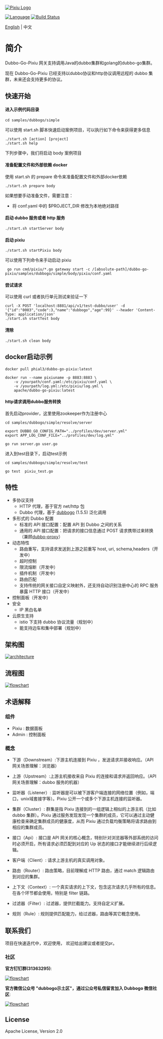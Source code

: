 [![Pixiu Logo](docs/images/pixiu-logo-v4.png)](http://alexstocks.github.io/html/dubbogo.html)

[![Language](https://img.shields.io/badge/Language-Go-blue.svg)](https://golang.org/)
[![Build Status](https://travis-ci.org/dubbogo/dubbo-go-pixiu.svg?branch=master)](https://travis-ci.org/dubbogo/dubbo-go-pixiu)

[English](./README.md) | 中文

# 简介

Dubbo-Go-Pixiu 网关支持调用Java的dubbo集群和golang的dubbo-go集群。

现在 Dubbo-Go-Pixiu 已经支持以dubbo协议和http协议调用远程的 dubbo 集群，未来还会支持更多的协议。

## 快速开始

#### 进入示例代码目录

```
cd samples/dubbogo/simple
```

可以使用 start.sh 脚本快速启动案例项目，可以执行如下命令来获得更多信息

```
./start.sh [action] [project]
./start.sh help
```

下列步骤中，我们将启动 body 案例项目

#### 准备配置文件和外部依赖 docker

使用 start.sh 的 prepare 命令来准备配置文件和外部docker依赖

```
./start.sh prepare body
```

如果想要手动准备文件，需要注意：
- 将 conf.yaml 中的 $PROJECT_DIR 修改为本地绝对路径

#### 启动 dubbo 服务或者 http 服务

```
./start.sh startServer body
```

#### 启动 pixiu

```
./start.sh startPixiu body
```

可以使用下列命令来手动启动 pixiu

```
 go run cmd/pixiu/*.go gateway start -c /[absolute-path]/dubbo-go-pixiu/samples/dubbogo/simple/body/pixiu/conf.yaml
```


#### 尝试请求

可以使用 curl 或者执行单元测试来验证一下

```
curl -X POST 'localhost:8881/api/v1/test-dubbo/user' -d '{"id":"0003","code":3,"name":"dubbogo","age":99}' --header 'Content-Type: application/json' 
./start.sh startTest body
```

#### 清除

```
./start.sh clean body
```


## docker启动示例

#### 
```shell
docker pull phial3/dubbo-go-pixiu:latest
```
```
docker run --name pixiuname -p 8883:8883 \
    -v /yourpath/conf.yaml:/etc/pixiu/conf.yaml \
    -v /yourpath/log.yml:/etc/pixiu/log.yml \
    apache/dubbo-go-pixiu:latest
```
#### http请求调用dubbo服务转换
首先启动provider，这里使用zookeeper作为注册中心
```shell
cd samples/dubbogo/simple/resolve/server

export DUBBO_GO_CONFIG_PATH="../profiles/dev/server.yml"
export APP_LOG_CONF_FILE="../profiles/dev/log.yml"

go run server.go user.go
```
进入到test目录下，启动test示例
```shell
cd samples/dubbogo/simple/resolve/test

go test  pixiu_test.go
```

## 特性

- 多协议支持
    - HTTP 代理，基于官方 net/http 包
    - Dubbo 代理，基于 [dubbogo](https://github.com/apache/dubbo-go) (1.5.5) 泛化调用
- 多形式的 Dubbo 配置
    - 标准的 API 接口配置：配置 API 到 Dubbo 之间的关系
    - 通用的 API 接口配置：把请求的接口信息通过 POST 请求携带过来转换（兼顾[dubbo-proxy](https://github.com/apache/dubbo-proxy)）
- 动态特性
    - 路由重写，支持请求发送到上游之前重写 host, uri, schema,headers（开发中）
    - 超时控制
    - 限流熔断（开发中）
    - 插件机制（开发中）
    - 路由匹配
    - 支持传统的网关接口自定义映射外，还支持自动识别注册中心的 RPC 服务暴露 HTTP 接口（开发中）
- 控制面板（开发中）
- 安全
    - IP 黑白名单
- 云原生支持 
    - istio 下支持 dubbo 协议流量（规划中）
    - 能支持边车和集中部署（规划中）                       

## 架构图

[![architecture](./docs/images/dubbogopixiu-new-infrastructure.png)](http://alexstocks.github.io/html/dubbogo.html)

## 流程图

[![flowchart](./docs/images/dubbogopixiu-procedure.png)](http://alexstocks.github.io/html/dubbogo.html)

## 术语解释

### 组件

- Pixiu : 数据面板
- Admin : 控制面板

### 概念

- 下游（Downstream）:下游主机连接到 Pixiu ，发送请求并接收响应。（API 网关场景理解：浏览器）

- 上游（Upstream）:上游主机接收来自 Pixiu 的连接和请求并返回响应。（API 网关场景理解：dubbo 服务的机器）

- 监听器（Listener）: 监听器是可以被下游客户端连接的网络位置（例如，端口，unix域套接字等）。Pixiu 公开一个或多个下游主机连接的监听器。

- 集群（Cluster）: 群集是指 Pixiu 连接到的一组逻辑上相似的上游主机（比如 dubbo 集群）。Pixiu 通过服务发现发现一个集群的成员，它可以通过主动健康检查来确定集群成员的健康度，从而 Pixiu 通过负载均衡策略将请求路由到相应的集群成员。

- 接口（Api）: 接口是 API 网关的核心概念，特别针对浏览器等外部系统的访问时必须开启，所有请求必须匹配到对应的 Up 状态的接口才能继续进行后续逻辑。

- 客户端（Client）: 请求上游主机的真实调用对象。

- 路由（Router）: 路由策略，目前理解成 HTTP 路由，通过 match 逻辑路由到对应的集群。

- 上下文（Context）: 一个真实请求的上下文，包含这次请求几乎所有的信息。在各个环节都会使用，特别是 filter 链路。

- 过滤器（Filter）: 过滤器，提供拦截能力。支持自定义扩展。

- 规则（Rule）: 规则提供匹配能力，给过滤器，路由等其它概念使用。

## 联系我们

项目在快速迭代中，欢迎使用， 欢迎给出建议或者提交pr。


### 社区

**官方钉钉群(31363295)**:

[![flowchart](./docs/images/dubbogo-dingding.png)](docs/images/dubbogo-dingding.png)

**官方微信公众号 "dubbogo示土区"，通过公众号私信留言加入 Dubbogo 微信社区**:

[![flowchart](./docs/images/dubbogo-wechat.png)](docs/images/dubbogo-wechat.png)

## License

Apache License, Version 2.0